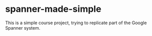 spanner-made-simple
===================

This is a simple course project, trying to replicate part of the Google Spanner system.